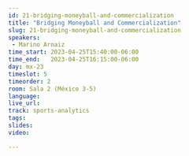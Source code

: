 ```yaml
---
id: 21-bridging-moneyball-and-commercialization
title: "Bridging Moneyball and Commercialization"
slug: 21-bridging-moneyball-and-commercialization
speakers:
 - Marino Arnaiz
time_start: 2023-04-25T15:40:00-06:00
time_end:   2023-04-25T16:15:00-06:00
day: mx-23
timeslot: 5
timeorder: 2
room: Sala 2 (México 3-5)
language: 
live_url: 
track: sports-analytics
tags:
slides: 
video: 

---
```


